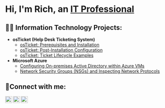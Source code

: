 <h1>Hi, I'm Rich, an <a href="https://linkedin.com/in/richard-meyers-129b47264/">IT Professional</a></h1>

<h2>👨‍💻 Information Technology Projects:</h2>

- <b>osTicket (Help Desk Ticketing System)</b>
  - [osTicket: Prerequisites and Installation](https://github.com/RichMeyers7424/osticket-prereqs)
  - [osTicket: Post-Installation Configuration](https://github.com/RichMeyers7424/post-install-config-osTicket)
  - [osTicket: Ticket Lifecycle Examples](https://github.com/RichMeyers7424/ticket-lifecycle)
- <b>Microsoft Azure</b>
  - [Configuring On-premises Active Directory within Azure VMs](https://github.com/RichMeyers7424/configure-ad)
  - [Network Security Groups (NSGs) and Inspecting Network Protocols](https://github.com/RichMeyers7424/azure-network-protocols)

<h2>🤳Connect with me:</h2>

[<img align="left" alt="Josh | Twitter" width="22px" src="https://cdn.jsdelivr.net/npm/simple-icons@v3/icons/twitter.svg" />][twitter]
[<img align="left" alt="Josh | LinkedIn" width="22px" src="https://cdn.jsdelivr.net/npm/simple-icons@v3/icons/linkedin.svg" />][linkedin]
[<img align="left" alt="Josh | Instagram" width="22px" src="https://cdn.jsdelivr.net/npm/simple-icons@v3/icons/instagram.svg" />][instagram]

[twitter]: https://twitter.com/
[instagram]: https://www.instagram.com/
[linkedin]: https://www.linkedin.com/in/richard-meyers-129b47264/
